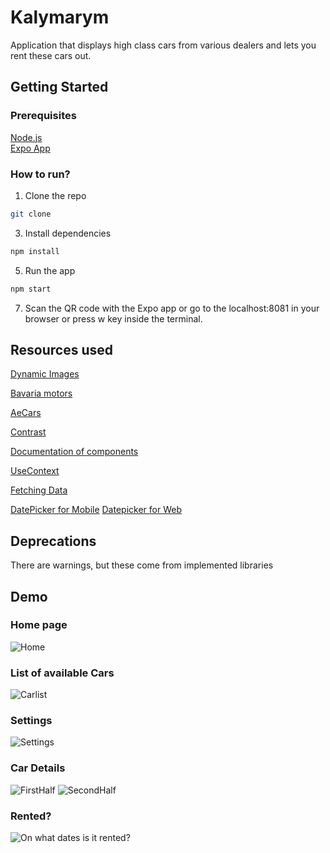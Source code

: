 # Kalymarym

Application that displays high class cars from various dealers and lets you rent these cars out.

## Getting Started

### Prerequisites

[Node.js](https://nodejs.org/en/)<br/>
[Expo App](https://expo.dev/tools#client)

### How to run?

1. Clone the repo <br>

```bash
git clone
```

3. Install dependencies <br>

```bash
npm install
```

5. Run the app <br>

```bash
npm start
```

7. Scan the QR code with the Expo app or go to the localhost:8081 in your browser or press w key inside the terminal.

## Resources used

[Dynamic Images](https://careerwithvasanth.medium.com/how-to-use-local-images-dynamically-in-react-native-71b9f3b0db20)

[Bavaria motors](https://www.bavariamotors.be/nl)

[AeCars](https://www.aecars.be/home/)

[Contrast](https://webaim.org/resources/contrastchecker/)

[Documentation of components](https://reactnative.dev/docs/components-and-apis)

[UseContext](https://react.dev/reference/react/useContext)

[Fetching Data](https://reactnative.dev/docs/network)

[DatePicker for Mobile](https://www.npmjs.com/package/@react-native-community/datetimepicker)
[Datepicker for Web](https://www.npmjs.com/package/react-datepicker)

## Deprecations

There are warnings, but these come from implemented libraries

## Demo

### Home page

![Home](https://github.com/DaniilSsv/Cross-Platform/blob/8c240e3d467cce3670d870e555346aab6cb146a1/src/assets/readme/Screenshot_20241222_141507_Expo%20Go.jpg)

### List of available Cars

![Carlist](https://github.com/DaniilSsv/Cross-Platform/blob/8c240e3d467cce3670d870e555346aab6cb146a1/src/assets/readme/Screenshot_20241222_141512_Expo%20Go.jpg)

### Settings

![Settings](https://github.com/DaniilSsv/Cross-Platform/blob/8c240e3d467cce3670d870e555346aab6cb146a1/src/assets/readme/Screenshot_20241222_141518_Expo%20Go.jpg)

### Car Details

![FirstHalf](https://github.com/DaniilSsv/Cross-Platform/blob/8c240e3d467cce3670d870e555346aab6cb146a1/src/assets/readme/Screenshot_20241222_141527_Expo%20Go.jpg)
![SecondHalf](https://github.com/DaniilSsv/Cross-Platform/blob/8c240e3d467cce3670d870e555346aab6cb146a1/src/assets/readme/Screenshot_20241222_141530_Expo%20Go.jpg)

### Rented?

![On what dates is it rented?]()
